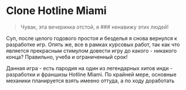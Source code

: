 # Clone Hotline Miami
>Чувак, эта вечеринка отстой, я ### ненавижу этих людей!

Суп, после целого годового простоя и безделья я снова вернулся к разработке игр. Опять же, все в рамках курсовых работ, так как что является прекрасным стимулом довести игру до какого - никакого конца? Правильно, учеба и ограниченный срок!

Данная игра - есть пародия на один из легендарных хитов инди - разработки и франшизы Hotline Miami.
По крайней мере, основные механики планируется взять имеено оттуда, а по ходу доработать
